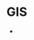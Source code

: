 # GIS

- [](https://towardsdatascience.com/five-essential-skills-for-transportation-data-science-8c4bed72c03e)
